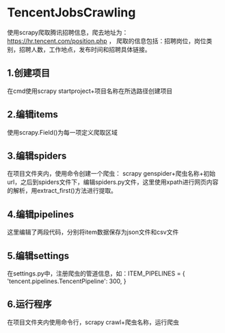 # TencentJobsCrawling
使用scrapy爬取腾讯招聘信息，爬去地址为：https://hr.tencent.com/position.php ，
爬取的信息包括：招聘岗位，岗位类别，招聘人数，工作地点，发布时间和招聘具体链接。

## 1.创建项目
在cmd使用scrapy startproject+项目名称在所选路径创建项目

## 2.编辑items
使用scrapy.Field()为每一项定义爬取区域

## 3.编辑spiders
在项目文件夹内，使用命令创建一个爬虫：
scrapy genspider+爬虫名称+初始url，之后到spiders文件下，编辑spiders.py文件，这里使用xpath进行网页内容的解析，用extract_first()方法进行提取。

## 4.编辑pipelines
这里编辑了两段代码，分别将item数据保存为json文件和csv文件

## 5.编辑settings
在settings.py中，注册爬虫的管道信息，如：ITEM_PIPELINES = {
    'tencent.pipelines.TencentPipeline': 300,
}

## 6.运行程序
在项目文件夹内使用命令行，scrapy crawl+爬虫名称，运行爬虫

